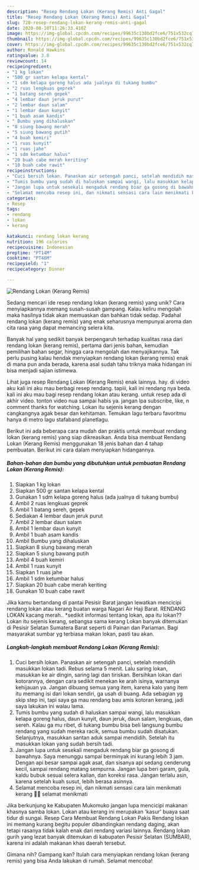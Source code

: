 ```yaml
---
description: "Resep Rendang Lokan (Kerang Remis) Anti Gagal"
title: "Resep Rendang Lokan (Kerang Remis) Anti Gagal"
slug: 728-resep-rendang-lokan-kerang-remis-anti-gagal
date: 2020-08-10T11:26:33.410Z
image: https://img-global.cpcdn.com/recipes/99635c130bd2fce6/751x532cq70/rendang-lokan-kerang-remis-foto-resep-utama.jpg
thumbnail: https://img-global.cpcdn.com/recipes/99635c130bd2fce6/751x532cq70/rendang-lokan-kerang-remis-foto-resep-utama.jpg
cover: https://img-global.cpcdn.com/recipes/99635c130bd2fce6/751x532cq70/rendang-lokan-kerang-remis-foto-resep-utama.jpg
author: Ronald Hawkins
ratingvalue: 3.8
reviewcount: 14
recipeingredient:
- "1 kg lokan"
- "500 gr santan kelapa kental"
- "1 sdm kelapa goreng halus ada jualnya di tukang bumbu"
- "2 ruas lengkuas geprek"
- "1 batang sereh gepek"
- "4 lembar daun jeruk purut"
- "2 lembar daun salam"
- "1 lembar daun kunyit"
- "1 buah asam kandis"
- " Bumbu yang dihaluskan"
- "8 siung bawang merah"
- "5 siung bawang putih"
- "4 buah kemiri"
- "1 ruas kunyit"
- "1 ruas jahe"
- "1 sdm ketumbar halus"
- "20 buah cabe merah keriting"
- "10 buah cabe rawit"
recipeinstructions:
- "Cuci bersih lokan. Panaskan air setengah panci, setelah mendidih masukkan lokan tadi. Rebus selama 5 menit. Lalu saring lokan, masukkan ke air dingin, saring lagi dan tiriskan. Bersihkan lokan dari kotorannya, dengan cara sedikit menekan ke arah isinya, warnanya kehijauan ya. Jangan dibuang semua yang item, karena kalo yang item itu memang isi dari lokan sendiri, ga usah di buang. Ada sebagian yg skip step ini, tapi saya ga mau rendang bau amis kotoran kerang, jadi saya lakukan ini walau lama."
- "Tumis bumbu yang sudah di haluskan sampai wangi, lalu masukkan kelapa goreng halus, daun kunyit, daun jeruk, daun salam, lengkuas, dan sereh. Kalau ga mu ribet, di tukang bumbu bisa beli langsung bumbu rendang yang sudah mereka racik, semua bumbu sudah disatukan. Selanjutnya, masukkan santan aduk sampai mendidih. Setelah itu masukkan lokan yang sudah bersih tadi."
- "Jangan lupa untuk sesekali mengaduk rendang biar ga gosong di bawahnya. Saya menunggu sampai berminyak ini kurang lebih 3 jam. Dengan api besar sampai agak asat, dan sisanya api sedang cenderung kecil, sampai rendang matang sempurna. Jangan lupa beri garam, gula, kaldu bubuk sesuai selera kalian, dan koreksi rasa. Jangan terlalu asin, karena setelah kuah susut, lebih berasa asinnya."
- "Selamat mencoba resep ini, dan nikmati sensasi cara lain menikmati kerang 🙏🏻 selamat menikmati"
categories:
- Resep
tags:
- rendang
- lokan
- kerang

katakunci: rendang lokan kerang 
nutrition: 196 calories
recipecuisine: Indonesian
preptime: "PT14M"
cooktime: "PT46M"
recipeyield: "1"
recipecategory: Dinner

---
```



![Rendang Lokan (Kerang Remis)](https://img-global.cpcdn.com/recipes/99635c130bd2fce6/751x532cq70/rendang-lokan-kerang-remis-foto-resep-utama.jpg)

Sedang mencari ide resep rendang lokan (kerang remis) yang unik? Cara menyiapkannya memang susah-susah gampang. Kalau keliru mengolah maka hasilnya tidak akan memuaskan dan bahkan tidak sedap. Padahal rendang lokan (kerang remis) yang enak seharusnya mempunyai aroma dan cita rasa yang dapat memancing selera kita.

Banyak hal yang sedikit banyak berpengaruh terhadap kualitas rasa dari rendang lokan (kerang remis), pertama dari jenis bahan, kemudian pemilihan bahan segar, hingga cara mengolah dan menyajikannya. Tak perlu pusing kalau hendak menyiapkan rendang lokan (kerang remis) enak di mana pun anda berada, karena asal sudah tahu triknya maka hidangan ini bisa menjadi sajian istimewa.

Lihat juga resep Rendang Lokan (Kerang Remis) enak lainnya. hay. di video aku kali ini aku mau berbagi resep rendang. tapiii, kali ini rendang nya beda. kali ini aku mau bagi resep rendang lokan atau kerang. untuk resep ada di akhir video. tonton video nua sampai habis ya. jangan lpa subscribe, like, n comment thanks for watching. Lokan itu sejenis kerang dengan cangkangnya agak besar dan kehitaman. Temukan lagu terbaru favoritmu hanya di metro lagu stafaband planetlagu.


Berikut ini ada beberapa cara mudah dan praktis untuk membuat rendang lokan (kerang remis) yang siap dikreasikan. Anda bisa membuat Rendang Lokan (Kerang Remis) menggunakan 18 jenis bahan dan 4 tahap pembuatan. Berikut ini cara dalam menyiapkan hidangannya.

<!--inarticleads1-->

##### Bahan-bahan dan bumbu yang dibutuhkan untuk pembuatan Rendang Lokan (Kerang Remis):

1. Siapkan 1 kg lokan
1. Siapkan 500 gr santan kelapa kental
1. Gunakan 1 sdm kelapa goreng halus (ada jualnya di tukang bumbu)
1. Ambil 2 ruas lengkuas geprek
1. Ambil 1 batang sereh, gepek
1. Sediakan 4 lembar daun jeruk purut
1. Ambil 2 lembar daun salam
1. Ambil 1 lembar daun kunyit
1. Ambil 1 buah asam kandis
1. Ambil  Bumbu yang dihaluskan
1. Siapkan 8 siung bawang merah
1. Siapkan 5 siung bawang putih
1. Ambil 4 buah kemiri
1. Ambil 1 ruas kunyit
1. Siapkan 1 ruas jahe
1. Ambil 1 sdm ketumbar halus
1. Siapkan 20 buah cabe merah keriting
1. Gunakan 10 buah cabe rawit


Jika kamu bertandang di pantai Pesisir Barat jangan lewatkan mencicipi rendang lokan atau kerang buatan warga Nagari Air Haji Barat. RENDANG LOKAN kacang merah.. *sedikit informasi tentang lokan, apa itu lokan?? Lokan itu sejenis kerang, sebangsa sama kerang Lokan banyak ditemukan di Pesisir Selatan Sumatera Barat seperti di Painan dan Pariaman. Bagi masyarakat sumbar yg terbiasa makan lokan, pasti tau akan. 

<!--inarticleads2-->

##### Langkah-langkah membuat Rendang Lokan (Kerang Remis):

1. Cuci bersih lokan. Panaskan air setengah panci, setelah mendidih masukkan lokan tadi. Rebus selama 5 menit. Lalu saring lokan, masukkan ke air dingin, saring lagi dan tiriskan. Bersihkan lokan dari kotorannya, dengan cara sedikit menekan ke arah isinya, warnanya kehijauan ya. Jangan dibuang semua yang item, karena kalo yang item itu memang isi dari lokan sendiri, ga usah di buang. Ada sebagian yg skip step ini, tapi saya ga mau rendang bau amis kotoran kerang, jadi saya lakukan ini walau lama.
1. Tumis bumbu yang sudah di haluskan sampai wangi, lalu masukkan kelapa goreng halus, daun kunyit, daun jeruk, daun salam, lengkuas, dan sereh. Kalau ga mu ribet, di tukang bumbu bisa beli langsung bumbu rendang yang sudah mereka racik, semua bumbu sudah disatukan. Selanjutnya, masukkan santan aduk sampai mendidih. Setelah itu masukkan lokan yang sudah bersih tadi.
1. Jangan lupa untuk sesekali mengaduk rendang biar ga gosong di bawahnya. Saya menunggu sampai berminyak ini kurang lebih 3 jam. Dengan api besar sampai agak asat, dan sisanya api sedang cenderung kecil, sampai rendang matang sempurna. Jangan lupa beri garam, gula, kaldu bubuk sesuai selera kalian, dan koreksi rasa. Jangan terlalu asin, karena setelah kuah susut, lebih berasa asinnya.
1. Selamat mencoba resep ini, dan nikmati sensasi cara lain menikmati kerang 🙏🏻 selamat menikmati


Jika berkunjung ke Kabupaten Mukomuko jangan lupa mencicipi makanan khasnya samba lokan. Lokan atau kerang ini merupakan &#39;kasur&#39; buaya saat tidur di sungai. Resep Cara Membuat Rendang Lokan Pakis Rendang lokan ini memang kurang begitu populer dibandingkan rendang daging, akan tetapi rasanya tidak kalah enak dari rendang variasi lainnya. Rendang lokan gurih yang lezat banyak ditemukan di kabupaten Pesisir Selatan (SUMBAR), karena ini adalah makanan khas daerah tersebut. 

Gimana nih? Gampang kan? Itulah cara menyiapkan rendang lokan (kerang remis) yang bisa Anda lakukan di rumah. Selamat mencoba!
